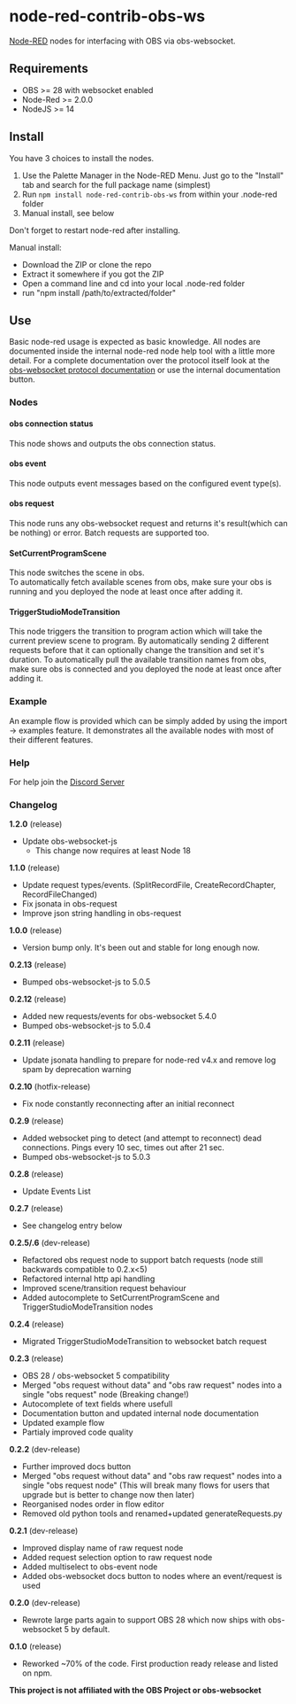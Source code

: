 # node-red-contrib-obs-ws

[Node-RED](https://nodered.org) nodes for interfacing with OBS via obs-websocket.

## Requirements
- OBS >= 28 with websocket enabled
- Node-Red >= 2.0.0
- NodeJS >= 14

## Install

You have 3 choices to install the nodes.
1. Use the Palette Manager in the Node-RED Menu. Just go to the "Install" tab and search for the full package name (simplest)
2. Run `npm install node-red-contrib-obs-ws` from within your .node-red folder
3. Manual install, see below

Don't forget to restart node-red after installing.

Manual install:
- Download the ZIP or clone the repo
- Extract it somewhere if you got the ZIP
- Open a command line and cd into your local .node-red folder
- run "npm install /path/to/extracted/folder"

## Use

Basic node-red usage is expected as basic knowledge. All nodes are documented inside the internal node-red node help tool with a little more detail.
For a complete documentation over the protocol itself look at the [obs-websocket protocol documentation](https://github.com/obsproject/obs-websocket/blob/master/docs/generated/protocol.md) or use the internal documentation button.

### Nodes

#### obs connection status
This node shows and outputs the obs connection status.

#### obs event
This node outputs event messages based on the configured event type(s).

#### obs request
This node runs any obs-websocket request and returns it's result(which can be nothing) or error. Batch requests are supported too.

#### SetCurrentProgramScene
This node switches the scene in obs.  
To automatically fetch available scenes from obs, make sure your obs is running and you deployed the node at least once after adding it.

#### TriggerStudioModeTransition
This node triggers the transition to program action which will take the current preview scene to program.
By automatically sending 2 different requests before that it can optionally change the transition and set it's duration.
To automatically pull the available transition names from obs, make sure obs is connected and you deployed the node at least once after adding it.

### Example
An example flow is provided which can be simply added by using the import -> examples feature. It demonstrates all the available nodes with most of their different features.

### Help

For help join the [Discord Server](https://discord.gg/PCYQJwX)

### Changelog

**1.2.0** (release)
- Update obs-websocket-js
    - This change now requires at least Node 18

**1.1.0** (release)
- Update request types/events. (SplitRecordFile, CreateRecordChapter, RecordFileChanged)
- Fix jsonata in obs-request
- Improve json string handling in obs-request

**1.0.0** (release)
- Version bump only. It's been out and stable for long enough now.

**0.2.13** (release)
- Bumped obs-websocket-js to 5.0.5

**0.2.12** (release)
- Added new requests/events for obs-websocket 5.4.0
- Bumped obs-websocket-js to 5.0.4

**0.2.11** (release)
- Update jsonata handling to prepare for node-red v4.x and remove log spam by deprecation warning

**0.2.10** (hotfix-release)
- Fix node constantly reconnecting after an initial reconnect

**0.2.9** (release)
- Added websocket ping to detect (and attempt to reconnect) dead connections. Pings every 10 sec, times out after 21 sec.
- Bumped obs-websocket-js to 5.0.3

**0.2.8** (release)
- Update Events List

**0.2.7** (release)
- See changelog entry below

**0.2.5/.6** (dev-release)
- Refactored obs request node to support batch requests (node still backwards compatible to 0.2.x<5)
- Refactored internal http api handling
- Improved scene/transition request behaviour
- Added autocomplete to SetCurrentProgramScene and TriggerStudioModeTransition nodes

**0.2.4** (release)
- Migrated TriggerStudioModeTransition to websocket batch request

**0.2.3** (release)
- OBS 28 / obs-websocket 5 compatibility
- Merged "obs request without data" and "obs raw request" nodes into a single "obs request" node (Breaking change!)
- Autocomplete of text fields where usefull
- Documentation button and updated internal node documentation
- Updated example flow
- Partialy improved code quality

**0.2.2** (dev-release)
- Further improved docs button
- Merged "obs request without data" and "obs raw request" nodes into a single "obs request node" (This will break many flows for users that upgrade but is better to change now then later)
- Reorganised nodes order in flow editor
- Removed old python tools and renamed+updated generateRequests.py

**0.2.1** (dev-release)
- Improved display name of raw request node
- Added request selection option to raw request node
- Added multiselect to obs-event node
- Added obs-websocket docs button to nodes where an event/request is used

**0.2.0** (dev-release)
- Rewrote large parts again to support OBS 28 which now ships with obs-websocket 5 by default.

**0.1.0** (release)
- Reworked ~70% of the code. First production ready release and listed on npm.

**This project is not affiliated with the OBS Project or obs-websocket**